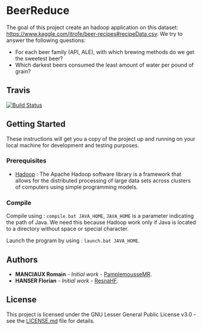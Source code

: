 # BeerReduce

The goal of this project create an hadoop application on this dataset: https://www.kaggle.com/jtrofe/beer-recipes#recipeData.csv.
We try to answer the following questions:
- For each beer family (API, ALE), with which brewing methods do we get the sweetest beer?
- Which darkest beers consumed the least amount of water per pound of grain?

## Travis

[![Build Status](https://travis-ci.com/PamplemousseMR/BeerReduce.svg?branch=master)](https://travis-ci.com/PamplemousseMR/BeerReduce)

## Getting Started

These instructions will get you a copy of the project up and running on your local machine for development and testing purposes.

### Prerequisites

- [Hadoop](https://hadoop.apache.org/) : The Apache Hadoop software library is a framework that allows for the distributed processing of large data sets across clusters of computers using simple programming models.

### Compile

Compile using : `compile.bat JAVA_HOME`, `JAVA_HOME` is a parameter indicating the path of Java. We need this because Hadoop work only if Java is located to a directory without space or special character.

Launch the program by using : `launch.bat JAVA_HOME`.

## Authors

* **MANCIAUX Romain** - *Initial work* - [PamplemousseMR](https://github.com/PamplemousseMR).
* **HANSER Florian** - *Initial work* - [ResnaHF](https://github.com/ResnaHF).

## License

This project is licensed under the GNU Lesser General Public License v3.0 - see the [LICENSE.md](LICENSE.md) file for details.